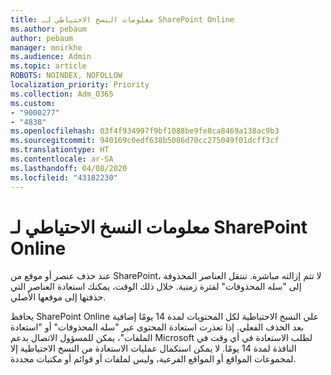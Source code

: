 ```yaml
---
title: معلومات النسخ الاحتياطي لـ SharePoint Online
ms.author: pebaum
author: pebaum
manager: mnirkhe
ms.audience: Admin
ms.topic: article
ROBOTS: NOINDEX, NOFOLLOW
localization_priority: Priority
ms.collection: Adm_O365
ms.custom:
- "9000277"
- "4838"
ms.openlocfilehash: 03f4f934997f9bf1088be9fe8ca8469a138ac9b3
ms.sourcegitcommit: 940169c0edf638b5086d70cc275049f01dcff3cf
ms.translationtype: HT
ms.contentlocale: ar-SA
ms.lasthandoff: 04/08/2020
ms.locfileid: "43182230"
---
```

# <a name="sharepoint-online-backup-information"></a>معلومات النسخ الاحتياطي لـ SharePoint Online

عند حذف عنصر أو موقع من SharePoint، لا تتم إزالته مباشرة. تنتقل العناصر المحذوفة إلى "سله المحذوفات" لفترة زمنية. خلال ذلك الوقت، يمكنك استعادة العناصر التي حذفتها إلى موقعها الأصلي.

يحافظ SharePoint Online علي النسخ الاحتياطية لكل المحتويات لمدة 14 يومًا إضافية بعد الحذف الفعلي. إذا تعذرت استعادة المحتوى عبر "سله المحذوفات" أو "استعادة الملفات"، يمكن للمسؤول الاتصال بدعم Microsoft لطلب الاستعادة في أي وقت في النافذة لمدة 14 يومًا. لا يمكن استكمال عمليات الاستعادة من النسخ الاحتياطية إلا لمجموعات المواقع أو المواقع الفرعية، وليس لملفات أو قوائم أو مكتبات محددة.
